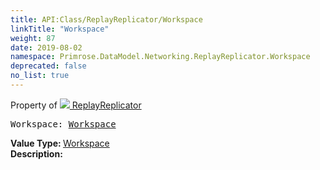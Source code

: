 ```yaml
---
title: API:Class/ReplayReplicator/Workspace
linkTitle: "Workspace"
weight: 87
date: 2019-08-02
namespace: Primrose.DataModel.Networking.ReplayReplicator.Workspace
deprecated: false
no_list: true
---
```

Property of <a href="/docs/api-reference/Class/ReplayReplicator"><img src="/icons/silk/connect.png"/>&nbsp;ReplayReplicator</a>
<pre class="method-declaration">
Workspace: <a class="type" href="/docs/api-reference/Class/Workspace">Workspace</a></pre>
<b>Value Type: </b>
<a class="type" href="/docs/api-reference/Class/Workspace">Workspace</a>
<br/>
<b>Description: </b>